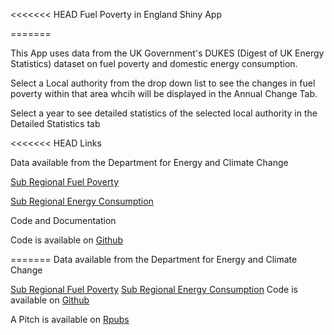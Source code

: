 <<<<<<< HEAD
Fuel Poverty in England Shiny App

=======

This App uses data from the UK Government's DUKES (Digest of UK Energy Statistics) dataset on fuel poverty and domestic energy consumption.

Select a Local authority from the drop down list to see the changes in fuel poverty within that area whcih will be displayed in the Annual Change Tab.

Select a year to see detailed statistics of the selected local authority in the Detailed Statistics tab

<<<<<<< HEAD
Links

Data available from the Department for Energy and Climate Change

[Sub Regional Fuel Poverty](https://www.gov.uk/government/collections/fuel-poverty-sub-regional-statistics)

[Sub Regional Energy Consumption](https://www.gov.uk/government/collections/total-final-energy-consumption-at-sub-national-level)

Code and Documentation

Code is available on [Github](https://github.com/P-Askew-Eng/DDP)

=======
Data available from the Department for Energy and Climate Change

[Sub Regional Fuel Poverty](https://www.gov.uk/government/collections/fuel-poverty-sub-regional-statistics)
[Sub Regional Energy Consumption](https://www.gov.uk/government/collections/total-final-energy-consumption-at-sub-national-level)
Code is available on [Github](https://github.com/P-Askew-Eng/DDP)

A Pitch is available on [Rpubs](https://rpubs.com/paskew/170429)
